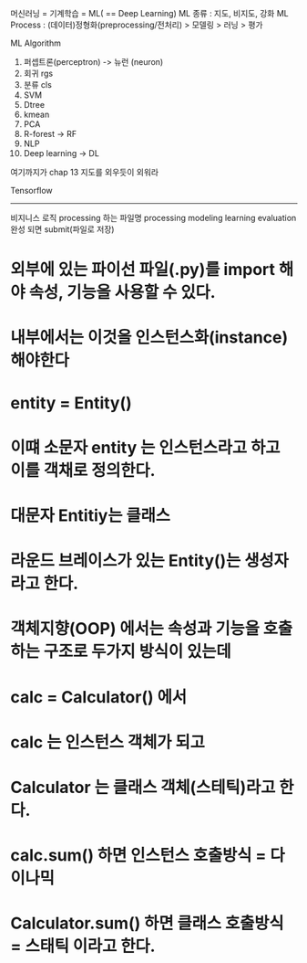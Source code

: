 머신러닝 = 기계학습 = ML( == Deep Learning)
ML 종류 : 지도, 비지도, 강화
ML Process : (데이터)정형화(preprocessing/전처리) > 모델링 > 러닝 > 평가 

ML Algorithm
1. 퍼셉트론(perceptron) -> 뉴런 (neuron)
2. 회귀 rgs
3. 분류 cls
4. SVM
5. Dtree
6. kmean
7. PCA
8. R-forest -> RF
9. NLP
10. Deep learning -> DL

여기까지가 chap 13 
지도를 외우듯이 외워라 

Tensorflow

---------------------------------------

비지니스 로직
processing 하는 파일명 
processing
modeling
learning
evaluation
완성 되면 submit(파일로 저장)

# 외부에 있는 파이선 파일(.py)를 import 해야 속성, 기능을 사용할 수 있다.
# 내부에서는 이것을 인스턴스화(instance) 해야한다
# entity = Entity()
# 이떄 소문자 entity 는 인스턴스라고 하고 이를 객채로 정의한다.
# 대문자 Entitiy는 클래스
# 라운드 브레이스가 있는 Entity()는 생성자 라고 한다.
# 객체지향(OOP) 에서는 속성과 기능을 호출하는 구조로 두가지 방식이 있는데
# calc = Calculator() 에서
# calc 는 인스턴스 객체가 되고
# Calculator 는 클래스 객체(스테틱)라고 한다.
# calc.sum() 하면 인스턴스 호출방식 = 다이나믹
# Calculator.sum() 하면 클래스 호출방식 = 스태틱 이라고 한다.

